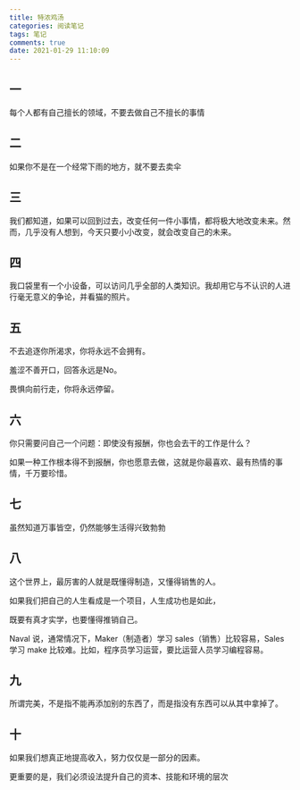 ```yaml
---
title: 特浓鸡汤
categories: 阅读笔记
tags: 笔记
comments: true
date: 2021-01-29 11:10:09
---
```

## 一

每个人都有自己擅长的领域，不要去做自己不擅长的事情


## 二

如果你不是在一个经常下雨的地方，就不要去卖伞

## 三
  
我们都知道，如果可以回到过去，改变任何一件小事情，都将极大地改变未来。然而，几乎没有人想到，今天只要小小改变，就会改变自己的未来。

## 四

我口袋里有一个小设备，可以访问几乎全部的人类知识。我却用它与不认识的人进行毫无意义的争论，并看猫的照片。

## 五

不去追逐你所渴求，你将永远不会拥有。

羞涩不善开口，回答永远是No。

畏惧向前行走，你将永远停留。

## 六

你只需要问自己一个问题：即使没有报酬，你也会去干的工作是什么？ 

如果一种工作根本得不到报酬，你也愿意去做，这就是你最喜欢、最有热情的事情，千万要珍惜。

## 七

虽然知道万事皆空，仍然能够生活得兴致勃勃

## 八

这个世界上，最厉害的人就是既懂得制造，又懂得销售的人。

如果我们把自己的人生看成是一个项目，人生成功也是如此，

既要有真才实学，也要懂得推销自己。

Naval 说，通常情况下，Maker（制造者）学习 sales（销售）比较容易，Sales 学习 make 比较难。比如，程序员学习运营，要比运营人员学习编程容易。

## 九

所谓完美，不是指不能再添加别的东西了，而是指没有东西可以从其中拿掉了。

## 十

如果我们想真正地提高收入，努力仅仅是一部分的因素。

更重要的是，我们必须设法提升自己的资本、技能和环境的层次
